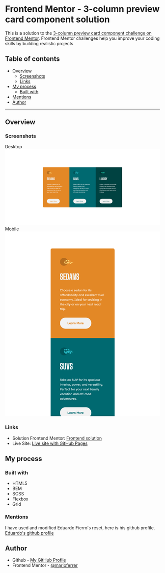 # Frontend Mentor - 3-column preview card component solution

This is a solution to the [3-column preview card component challenge on Frontend Mentor](https://www.frontendmentor.io/challenges/3column-preview-card-component-pH92eAR2-). Frontend Mentor challenges help you improve your coding skills by building realistic projects. 

## Table of contents

- [Overview](#overview)
  - [Screenshots](#screenshots)
  - [Links](#links)
- [My process](#my-process)
  - [Built with](#built-with)
- [Mentions](#mentions)
- [Author](#author)

---

## Overview

### Screenshots
Desktop
![Desktop](images/Screenshot-desktop.png)
Mobile
![Mobile](images/Screenshot-mobile.png)


### Links

- Solution Frontend Mentor: [Frontend solution](https://www.frontendmentor.io/solutions/3column-card-tkMO8TTvug)
- Live Site: [Live site with GitHub Pages](https://marioferrer.github.io/FM-07_column-card/)

## My process

### Built with

- HTML5
- BEM
- SCSS
- Flexbox
- Grid


### Mentions

I have used and modified Eduardo Fierro's reset, here is his github profile. <br>
[Eduardo's github profile](https://github.com/eduardofierropro/Reset-CSS)

## Author

- Github - [My GitHub Profile](https://github.com/marioferrer)
- Frontend Mentor - [@marioferrer](https://www.frontendmentor.io/profile/marioferrer)



